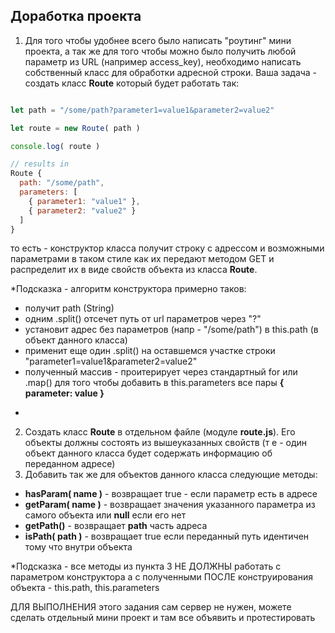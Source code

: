 ## Доработка проекта

1. Для того чтобы удобнее всего было написать "роутинг" мини проекта, а так же для того чтобы можно было получить любой параметр из URL (например access_key), необходимо написать собственный класс для обработки адресной строки. Ваша задача - создать класс **Route** который будет работать так:

```js

let path = "/some/path?parameter1=value1&parameter2=value2"

let route = new Route( path )

console.log( route )

// results in
Route {
  path: "/some/path",
  parameters: [
    { parameter1: "value1" },
    { parameter2: "value2" }
  ]
}

```
то есть - конструктор класса получит строку с адрессом и возможными параметрами в таком стиле как их передают методом GET и распределит их в виде свойств объекта из класса **Route**. 

*Подсказка - алгоритм конструктора примерно таков:
 - получит path (String)
 - одним .split() отсечет путь от url параметров через "?"
 - установит адрес без параметров (напр - "/some/path") в this.path (в объект данного класса)
 - применит еще один .split() на оставшемся участке строки "parameter1=value1&parameter2=value2"
 - полученный массив - проитерирует через стандартный for или .map() для того чтобы добавить в this.parameters все пары **{ parameter: value }**
*    


2. Создать класс **Route** в отдельном файле (модуле **route.js**). Его объекты должны состоять из вышеуказанных свойств (т е - один объект данного класса будет содержать информацию об переданном адресе)
3. Добавить так же для объектов данного класса следующие методы:
  * **hasParam( name )** - возвращает true - если параметр есть в адресе
  * **getParam( name )** - возвращает значения указанного параметра из самого объекта или **null** если его нет
  * **getPath()** - возвращает **path** часть адреса
  * **isPath( path )**  - возвращает true если переданный путь идентичен тому что внутри объекта

*Подсказка - все методы из пункта 3 НЕ ДОЛЖНЫ работать с параметром конструктора а с полученными ПОСЛЕ конструирования объекта  - this.path, this.parameters

ДЛЯ ВЫПОЛНЕНИЯ этого задания сам сервер не нужен, можете сделать отдельный мини проект и там все объявить и протестировать
